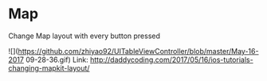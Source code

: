 # Map
Change Map layout with every button pressed

![](https://github.com/zhiyao92/UITableViewController/blob/master/May-16-2017 09-28-36.gif)
Link: http://daddycoding.com/2017/05/16/ios-tutorials-changing-mapkit-layout/
